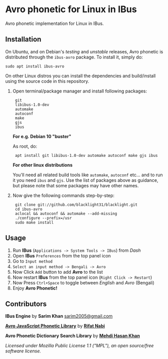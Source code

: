 # Avro phonetic for Linux in IBus
Avro phonetic implementation for Linux in IBus.

## Installation

On Ubuntu, and on Debian's *testing* and *unstable* releases, Avro phonetic
is distributed through the `ibus-avro` package. To install it, simply do:

	sudo apt install ibus-avro

On other Linux distros you can install the dependencies and build/install
using the source code in this repository.

1. Open terminal/package manager and install following packages:

		git
		libibus-1.0-dev
		automake
		autoconf
		make
		gjs
		ibus

    __For e.g. Debian 10 "buster"__

    As root, do:

		apt install git libibus-1.0-dev automake autoconf make gjs ibus

    __For other linux distributions__

    You'll need all related build tools like `automake`, `autoconf` etc...
    and to run it you need `ibus` and `gjs`. Use the list of packages above
    as guidance, but please note that some packages may have other names.

2. Now give the following commands step-by-step:

		git clone git://github.com/blacklight31/blacklight.git
		cd ibus-avro
		aclocal && autoconf && automake --add-missing
		./configure --prefix=/usr
		sudo make install


## Usage
 1. Run __IBus__ (`Applications -> System Tools -> IBus`) from _Dash_
 2. Open __IBus__ `Preferences` from the top panel icon  
 3. Go to `Input method`
 4. `Select an input method -> Bengali -> Avro`
 5. Now Click `Add` button to add __Avro__ to the list
 6. Now restart __IBus__ from the top panel icon (`Right Click -> Restart`)
 7. Now Press `Ctrl+Space` to toggle between _English_ and _Avro_ (Bengali)
 8. Enjoy __Avro Phonetic!__


## Contributors
 
__IBus Engine__ by __Sarim Khan__ <sarim2005@gmail.com>

[__Avro JavaScript Phonetic Library__](https://github.com/torifat/jsAvroPhonetic) by [__Rifat Nabi__](https://github.com/torifat)

__Avro Phonetic Dictionary Search Library__ by [__Mehdi Hasan Khan__](https://github.com/omicronlab)

_Licensed under Mozilla Public License 1.1 ("MPL"), an open source/free software license._
